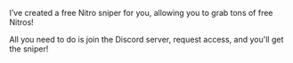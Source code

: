 I’ve created a free Nitro sniper for you, allowing you to grab tons of free Nitros!

All you need to do is join the Discord server, request access, and you'll get the sniper!
